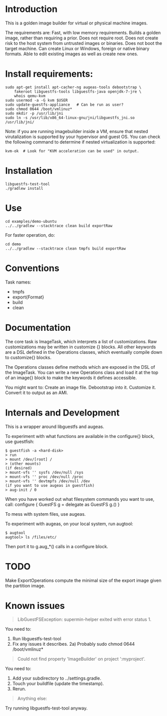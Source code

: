 # Introduction

This is a golden image builder for virtual or physical machine images.

The requirements are:
	Fast, with low memory requirements.
	Builds a golden image, rather than requiring a prior.
	Does not require root.
	Does not create risk to the host system from untrusted images or binaries.
	Does not boot the target machine.
	Can create Linux or Windows, foreign or native binary formats.
	Able to edit existing images as well as create new ones.

# Install requirements:

	sudo apt-get install apt-cacher-ng augeas-tools debootstrap \
		fakeroot libguestfs-tools libguestfs-java openjdk-7-jre \
		whois qemu-kvm
	sudo usermod -a -G kvm $USER
	sudo update-guestfs-appliance	# Can be run as user?
	sudo chmod 0644 /boot/vmlinuz*
	sudo mkdir -p /usr/lib/jni
	sudo ln -s /usr/lib/x86_64-linux-gnu/jni/libguestfs_jni.so /usr/lib/jni/

Note: if you are running imagebuilder inside a VM, ensure that nested
virutalization is supported by your hypervisor and guest OS. You can
check the following command to determine if nested virtualization
is supported:

	kvm-ok	# Look for "KVM acceleration can be used" in output.

# Installation

	libguestfs-test-tool
	./gradlew install

# Use

	cd examples/demo-ubuntu
	../../gradlew --stacktrace clean build exportRaw

For faster operation, do:

	cd demo
	../../gradlew --stacktrace clean tmpfs build exportRaw

# Conventions

Task names:
* tmpfs
* export{Format}
* build
* clean

# Documentation

The core task is ImageTask, which interprets a list of customizations.
Raw customizations may be written in customize {} blocks. All other
keywords are a DSL defined in the Operations classes, which eventually
compile down to customize{} blocks.

The Operations classes define methods which are exposed in the DSL
of the ImageTask. You can write a new Operations class and load it
at the top of an image{} block to make the keywords it defines
accessible.

You might want to:
	Create an image file.
	Debootstrap into it.
	Customize it.
	Convert it to output as an AMI.

# Internals and Development

This is a wrapper around libguestfs and augeas.

To experiment with what functions are available in the configure{}
block, use guestfish:

	$ guestfish -a <hard-disk>
	> run
	> mount /dev/[root] /
	> (other mounts)
	(if desired)
	> mount-vfs '' sysfs /dev/null /sys
	> mount-vfs '' proc /dev/null /proc
	> mount-vfs '' devtmpfs /dev/null /dev
	(if you want to use augeas in guestfish)
	> aug-init / 0

When you have worked out what filesystem commands you want to use,
call:
	configure {
		GuestFS g = delegate as GuestFS
		g.<whatever>()
	}

To mess with system files, use augeas.

To experiment with augeas, on your local system, run augtool:

	$ augtool
	augtool> ls /files/etc/

Then port it to g.aug\_\*() calls in a configure block.

# TODO

Make ExportOperations compute the minimal size of the export image
given the partition image.

# Known issues

> LibGuestFSException: supermin-helper exited with error status 1.

You need to:
1) Run libguestfs-test-tool
2) Fix any issues it describes.
2a) Probably sudo chmod 0644 /boot/vmlinuz\*

> Could not find property 'ImageBuilder' on project ':myproject'.

You need to:
1) Add your subdirectory to ../settings.gradle.
2) Touch your buildfile (update the timestamp).
3) Rerun.

> Anything else:

Try running libguestfs-test-tool anyway.
